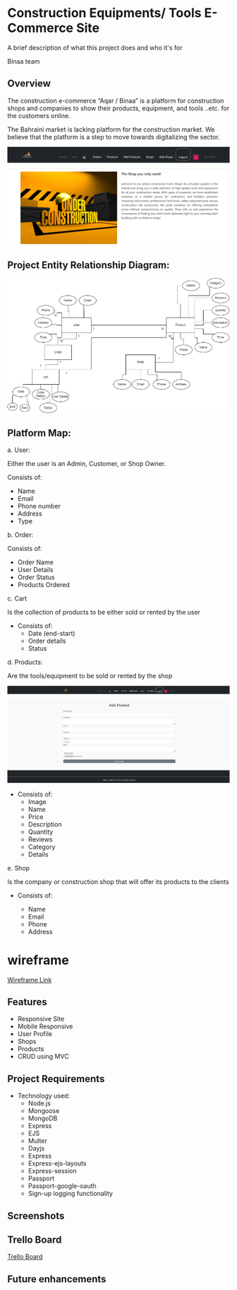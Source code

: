 
# Construction Equipments/ Tools E-Commerce Site 

A brief description of what this project does and who it's for

Binaa team
## Overview


The construction e-commerce “Aqar / Binaa” is a platform for construction shops and companies to show their products, equipment, and tools ..etc. for the customers online. 

The Bahraini market is lacking platform for the construction market. We believe that the platform is a step to move towards digitalizing the sector. 

![Alt text](<public/images/Home-Page.png>)


## Project Entity Relationship Diagram: 


![Alt text](<public/images/Diagram.drawio (2).png>)

## Platform Map: 

a. User: 

Either the user is an Admin, Customer, or Shop Owner.

Consists of: 

- Name
- Email 
- Phone number 
- Address 
- Type

b. Order:

Consists of: 

- Order Name
- User Details
- Order Status
- Products Ordered

c. Cart 

Is the collection of products to be either sold or rented by the user

- Consists of: 
  -  Date (end-start) 
  -  Order details 
  -  Status 



d. Products: 

Are the tools/equipment to be sold or rented by the shop 

![Alt text](<public/images/Add-Product.png>)



- Consists of: 
  - Image 
  - Name
  - Price
  - Description 
  - Quantity 
  - Reviews 
  - Category 
  - Details 

e. Shop

Is the company or construction shop that will offer its products to the clients 
- Consists of:

  - Name 
  - Email
  - Phone
  - Address 

# wireframe
 [Wireframe Link](
https://viewer.diagrams.net/?tags=%7B%7D&highlight=0000ff&edit=_blank&layers=1&nav=1&title=onlineshop.drawio#R%3Cmxfile%20pages%3D%2212%22%3E%3Cdiagram%20id%3D%22mbnwWtm5cO_f725zD4rv%22%20name%3D%22Page-4%22%3E7Vpbd6I6FP41PraLi3h5VKu2Z5zW1uPpmr64IqSQFggNwUt%2F%2FUk0IJdgnRlvq608CDshCd%2F%2B9oUdKnrHW%2FQJCJyf2IJuRVOsRUW%2FqmiaquhV9scly7WkqgmBTZAlOm0EI%2FQO4zuFNEIWDDMdKcYuRUFWaGLfhybNyAAheJ7t9ozd7KwBsGFBMDKBW5Q%2BIos6a2nDUDbya4hsJ55ZVUSLB%2BLOQhA6wMLzlEjvVvQOwZiuz7xFB7ocvBiX9X29ktZkYQT6dKcbatOZ%2F9RpziYPA33cCSdvb78uxCgz4EbigStazWXjtR1%2BZvOzWPKM2UTsOehSgFN7i3DccBGuVNdiHdRGsFjfJtrjgVqWxZqHBFsR05QYlS14PXB2MiZOr0DLTKxRuFitkXouE6jsNKQEv8IOdjFhEh%2F7kC8MuW5OBFxk%2B%2BzSZKhBJm%2FPIKGI6bslGjxkWXya9txBFI4CYPI554zdTEZw5FuQA6oky0prIIaTjQkXKZHQSB9iD1KyZF1Ea0wOYR1qfD3fcE2tCZmT4pkuZEDQ205G3jCAnQgS%2FAYh9AIhOg7GIWSyHmK45DWRhrii6b0uPwr6YC2t1U%2BwRdi5WmXXNgEWYgimR1H4sR%2BEq1mEm40iws1jAlwtAHyLuWNagauYDsPa34qyILKU8DG7XfhMJVCHjM3It9mlsR9w1R3QTTziUeA1JA4tB2bWiGVmnvIrewBJz2JUV4sYJSxNY5QAt3eQ6ucHUo5ICWgfgWQcCqNYS7LQqP9xaKyWhMYkKCq3wIM7xEb9C8RGIxsbmxLfYhzTt6iybOm87EY%2Fvd1oZw9S9fQgFbOAcufCorb%2FV87lCoYmQQFF2E%2B5kPWw2amm5Iv6GjVnRsrJfY0skTkYQ4YEmfADbnx2JsTO4fSqb5y9BzXi2Hw6D9o8pn10AIU25sv%2BNhGm6GNmYj9m9%2FP%2Bz%2F9GrzN10MbX3rD7NJSWrfJoEwR8uxSUlBYsRKC5Co76VYgj%2FkT7SV9zNlOVZB0S0LRDgXb%2BiVlNUv46mFuRYlQsfx3Qq9xHwKeIfnuVtU5P7lWOnJRTgNzwOyGXs6EmqyQelQ07VBJjiAZgCt0hDpGIIlNMKfY4%2BPGeD0fFAqGTQFSAO6WyPPIUB4ki400odT16wFfiLWy%2B%2BXbpYfM1Ci5XF8gML0PkBS68MfmaigX55uq3Hz%2BeK3Em22Np5UlLnPvQ3r1tvRuT6qiHw4dgoY3vGo%2BPu2QI0LdafIdwYwOJhtRchsDkQ0CZovyVRFP0gkK03a0AWpk9xyKqKdhklI9lBLqAohnMDC5DUswwxGhVppS%2F8zZzqmCpEDGhuGejjcIwjfweQG4cCogNaWGclVaTZ95J0e3hv8uLW6%2FTe%2F7n5sXGQ3WwcLbsYO5alNVrJS56gG1cWor9dI43TsmyVVdJqUy2H6nuwY4vWvVrre9PQP3pB5iGrf743ZWoN7eLXJrBqsfJYOuXuTK1IsnzVcU4TOTqPv6K6u3m4MZ%2Fb2rTCX2560dbTCIq5BclOxlmEic2RqGrgB9FO7nGu2xZFKZisugL2FN%2BZ6tYOTnUBr%2BUHLK3wD9XfSmPEs3eEQuSUK7zrdz4Gu7WUM6LHuUvwFNpLC2nRPSb%2FbfRrw748ddfFH1Avc%2FKsdrHLqhxTI6Vv2cfxgUJfnw7oVInVD%2BZE9IeHl7n%2FmBhGS%2FKeNxd2s6gJ0lgRgyWm9uTZ3v1jy1pTx%2BTscvNp6Hrd6XNB7Z6938%3D%3C%2Fdiagram%3E%3Cdiagram%20id%3D%22neoPsQ3Iuz7e2NvETnDJ%22%20name%3D%22Page-5%22%3E7ZxZd6I8GMc%2FjZd6WMTlUm3rtJ1OnWlnaW96UoiYKRAGYtV%2B%2BjdhUSCxYt9iNbXtOZYHSCD5PQt%2FkJo%2BcOfDAPiTK2xBp6Yp1rymn9Q0TVX0Jv1glkVsaWqJwQ6QlWy0MtygF5jumVinyIJhbkOCsUOQnzea2POgSXI2EAR4lt9sjJ18rz6wIWe4MYHDW38ji0xia8dQVvYvENmTtGdVSda4IN04MYQTYOFZxqSf1rRWTdPnoKb3a8yW%2F9MHAcZk42bpxu58AB02%2BOm4xv2evb2B5bkH0CPv1Kb1dNK7u734Nb4IX5TH25%2BGfXFX1%2BKOnoEzTYY9GTKySOcBelaPTSdd8rBHjX0LhBPIWlXpwoS4TvIvs48AITDwIoum6NQakgA%2FLaeQDn4%2FwFPPihpQonMonmpy9tDKAVLuxFenP4TYhSRY0OXZip8Un0kGndQWQAcQ9JznDyQY28vmtjuU1QGNMKJnqCnzvJ8l7tlS8v2FeBqYMNlni5nf0Gun%2BXq3BAQ2JG%2FtVh%2FQPTJDXxbWaK%2BI1zfjTZE0r0YLaLcX%2Fv2iTsaDhVpXBXi3HDrt%2FTGORmXFeevfFKcr6mEUDXuM4JY%2Fj44kXU%2F%2Fs9nnV2zjtDF6%2BHF78SrOhQick7yrxE4xwA4OVn41Ro5TMAEH2cyZTOockNr7zzAgiAbJXrLCRZbFuunPJojAGx%2BYrM8ZTQnlHY21Cefv42rzvEsllKWROOOIKXhZR0xdQuRzW4S%2Bd6BJvfPO7tu9e%2FMaTbTrYTi8%2BHsuDJYxABN1NfexJfSB97%2F4GgXYmpokzDAWt5nvh5qznX968Np58FS1HHn6fpPX2ZymwxlyHRDNXUiDOEkKul2Pv2bkx7%2FNj79mGIIJMF6Zgbdlvh%2B0KgWeTQdolXO7eTy6%2FNGJCoRm4diAw2ocQGCfcR4eVqIUAmZsBiwNAF%2FBI3RGOEQEYRYIHjEh2GXYpWW2kq0RFVEwyQSkYlwh2OeKRjVu3WdH4s5tdr3TcLH5NPUb0QIyw0aIXN%2BB5yY7pkKUo6PUjX7EvvCaw1WQGXl%2FaAr8QU1T5p5GpDSuZoj5Btw4qR1KEvqQiU8DY5pxDjsxqXxmOoGhGSA%2Fjg5HGtbQoBZwaEmBg8ZfcI0CZB7DQumwIKhIDpGDJsfBgJZLNmalzhGFcjFhWYoeDAv25fBOtU7JqBUE3uWFov6Z9es8Ct%2BnwCOIHFEoj4ImBQr8VcYJJAA54ZGE0iR0pCBBJGhsJ8yqyhrh7BeCs7LC7Gqu1TU0ZPD7cBQ0tVEoF3RBXNDaDcH1pLbfPHSr4%2BHUQkROHozDh%2BH6%2BeXa6ATX48u7adCezfzf02FdF8BQVDsTNQi50V3kzYLSRvXKYSv6wHyyIwgy2tE4%2BqGbRJ31Qj%2B%2B2x0JW%2BnCGM0ZNv3keE4mhPhxVjujf6blKQ1kYm%2BMKF5Bw6Q9amcWIIB%2BMHtIP22MbQfWXVonBwg4dQuG9ATqep2O3VmzE235YEEHEvjQ7Pjzuqp1Gr5nfziG3RIYCjLU%2FkAoVjZE9w73VHMvqNpC0V0kMh5F949FTNuM2KdS3dUKfaQhEt4F2O298M5nRymE9wrnXk7lnS%2BZZVLeK8Sh8OCVLNI7n0zkkN6rIEEytZ3X1aRR23dREsilt%2FPXLdLo7RWGAkkUdj4JyKKw7zIQyKGxtzgWpNHYq6wOW9KK7O3qgPhokb3Kq0fl4GkQquwlxKejyr6tyl4hh90SHAqS1P5QKB6wEk8e74nMbhQiwVFmfxWW%2FZHZ%2Bbwnh2JqvD%2FqkmmkohL4U99gqQAZ2W6wpIcnq7BeHQKSPtPO33CTRFivkIRCpSSJzs6nE3l09p2FhcOT2cUw8FWlPDr77mDQ5IBB9DU4SXT33bEgh%2Bwu%2BGasPLp7hTDIq7sLHyWVRXivjohmu3H4QAild%2F4rcdxcHaX3raX36khME9PBSu%2Btbycv30fPf4Z%2F756eH%2B61H0oLv%2FJyrGmt8Jahx6IhiVvmEqJVXNJVwH75UPWFnv3aULU0c11R23RtSNvbUqq6qFi8C3FoRZOQRdHNyCV6gvTI05Vhd6vtXyO502a%2F%2FL6Cd3OtoZnzpDzhn55mo%2Fi%2BLiloFn2B7e1xc20QXsKFA5p0w%2FLYHd9auIbGom4pBY2iarNKGnuWRRsVxMgjlW%2BisqUXqBTdalu%2B%2FThXgBr7AuY5ncPBz6sz47vbhp3uxcP97T9BAXpDJ%2BL827tfuFY2Ne3C23QFAaMrmJedB4xo2w3vtE4f21i9TVw%2F%2FQ8%3D%3C%2Fdiagram%3E%3Cdiagram%20id%3D%22NRgx_t4ejP8tsZ2NVH8p%22%20name%3D%22Page-6%22%3E7Zvbkqo4FIafxkurgLSKl6K22uPYju6y9%2By7NIlCbyB2CJ6efjgEAUHxOCOOhVXKSkhI1vfnsMASaJqrDoVz7U%2BCsFGSBLQqgVZJkkQBvLhfnmUdWF4kbphRHfFMkWGsb3B4Jbc6OsJ2IiMjxGD6PGlUiWVhlSVskFKyTGabEiNZ6xzOcMowVqGRtn7oiGmBVa4Ikb2L9ZkW1iwKPMWEYWZusDWIyDJmAu2SVC1JYAVLQCl5tuQHNCkhLDdbmNlcNbHhdX7Yr0G9r%2BcXsG07xRa7Upkf%2Bocx6a1Jv%2FE6lTXzbWWRVZlXtICGw7uddxlbh37AFmp47nTPLGK5RgVBW8NeqaJ7ojHT4D89%2BxAyhqnlWyQBuFabUfJ760K38xVKHAv5BQh%2BG3abym8KowQgxzU8an4HExMzunbPlxE%2FIT5aDJ3QRrEBmb5I8gc5xrNtcafdSnRDQ6K7LZQErtCQTi5PWUjWZxOHqphfc4Lnc2rd6mdPtQzSGWbnVgua7hWxrj8WVv8qn9ez8Z5iq6LIqFvGm%2FIXaL8vNxOWiXfVcN2uTInfKxHn1W%2BHhAll2x8NGx7B1fnKv5Mw3f018777ZEbCwtzbD8oLklISYnjFklIJRNEkBqGRrqa6YeyYoKHPPDGprjiwa1cWmDLdHSQbPMHUEfKqUZaazvB4DlWvzqU7JRwvNK9MvLqO1Hgx1SRlgJ%2FGhBjmiAsxnHqyNHfC0HcFmjptXJvQP2o%2F7HajB%2F76kjcIlsVK%2FmhpL3XTgL7vbFdLjM%2Br%2F3b%2FizsyF7M8IGa4ANyPD351Xtdk%2FG5Pv%2F7uD1qjz%2BH3u3JA0ZoU6q%2BBkOcUjcxjAo2SCyPPwxBeH5ryzpQkppkRs2QL7gaZzB7LUi1HBsSQodi2%2FTE%2FQgY8kclB5mWHmHrlqIH%2Bzomp5S0bVO7T%2BLIAfPpHeqXQJY6Nj10qJB2chUCMuf%2Fe%2F6KYBEAKN2HxMUPKIEC6bwLk8wiQvSNNwIhA9KAASJXHBKB%2BHgCCd6QBUAyi%2Fn5QAkD9MQkA%2BYv9gnlqd7DeeqXgnno5YoHXNqFuPJd3JxKzu7wTH2J5d0TQs%2BDKDqN6BRe2dISwB9DET11fpusMXIoo6%2FSiPYgEjf1I0F6Fi0VQeEVIumzroJjP6nfts1H3V3%2FzNeoqtVZzNhkYP98mi6MUPtR8CT4lftHUXSna1J3Jy%2F9gUZ4h7Dufu1ujH42fcv37rayIA7XRmuikdyBQ70TaDQyfu4ZDW2wRekdWlM3cH2TbmlNVuTancGPJ7Z4bgZ0Hd1IaxvseNTJZ3D%2FLnEPaXmy3IL1ThKmdjdhBFJ9PkZNzWCq6%2FAg0Zs1ht6RxSAlyVPbk8XIea4%2FI4%2F7w2W14DDZlnMonlBfvDEEulHLxoNz%2F0P42UHoxgucIeYX3vh4RxupeGD8TDo9htwdA58T8h2CXBe9IXxsPeuXth3Iwf%2FKcvx%2B6b54r4%2FJ0IRoTvVmWOhCSvtrLeut77HqhN0g5%2FMIg6e38Uku9dpDyy11EQ%2F28OX8mCF%2Bajv7GAdr%2FAA%3D%3D%3C%2Fdiagram%3E%3Cdiagram%20id%3D%2295NxUHXpI5AMwaX4PrH2%22%20name%3D%22Page-7%22%3E7Zttc6o4FMc%2FjS%2Ft8CBIX6rVtne9Xned2zt73%2BxEiJBtIFyI1d5Pv%2BFJhMRCO9YVhtoZ5QBJyPmdk38g9NSJu78PgO98JRbEPUWy9j31rqcosqQO2FdkeU0sAyU12AGy0oNywwr9htmZqXWLLBgWDqSEYIr8otEkngdNWrCBICC74mEbgou1%2BsCGnGFlAsxbfyCLOonV0KTc%2FgCR7WQ1y1K6xwXZwakhdIBFdkcmddpT9J6i7kFPHfciW%2FFfnQSE0MrDsoPd%2FQTiqPOzfk3qnX28gMO1B9CjZypz23%2B9e3jYjR5%2FzVfD9e9%2Fnr5Bv59W9ALwNu32tMvoa%2BYH6FmjyJ1syyMeM44tEDowKlVmGw51cfozsi8BpTDwYosiqcwa0oA8H1zIOn8ckK1nxQVI8TWULzVtFLQKgNS78Pzy7yFxIQ1e2fYu5yfDxzlCJ7MFEAOKXor8gRRj%2B1Dc%2B5qSN2hJELtCRdoX4ywNT0Mq1heSbWDC9Jx3eL6iVmPwdrUUBDakH61WnbAzjrq%2BLqzxWTGvH8Z7sfky8TCW1D%2F%2BBOboadzH81CIt46Z28cbEvdKzrn%2Ba0uyHf0wzoajiGDd38ctyfazX3b0PSc2yQpjzU%2FKS3ZxIUThnhZDJQmKCcEkyONqgzAumQBGdhRMJgsOyOzjFxhQxJLkKN3hIsuKqhnvHEThygdmVOeODQn1Ay0qE%2B7PE2ppMSXK1HTzKBB1QSBmISGKuXekvjPQNNOetFmgrfHmCzB%2F0qn5SBd95SRNjpL7PrGEPvDq8KUMTvC1cggbaHPAkgKLlTDzcc0ddUXqZIXHTlYF3KnXw91wA8ZGHxlKf7SYzYaaNEV1Bulwh1wMYueFLIXTVM5d2gF6yQG3vAMUoQO06%2FbAsNoDWYjMwRriJQkRRSQKlTWhlLiRXzIVKh1LKEkUbkchW448SnxOU8lJ6X7UEndvR9OBG5eYz1v%2FJt5AZngTItfH8NGM2lTKA6yXbuM%2FISxvEnl%2BgkqqSBYAJAkAOoT6lQJ0ywG0cEEyBDQka%2F%2FPHOg8CCIFce2ZXOI4mLoA4Q6E2iAIhpQmgsCP6Usn9l4HQj0QDnd3Gg4CP6lYBsTamjRcADe6%2F9YBURMIjQfC0BoHhGiSeZ1iX62Rmhup9ged2hci2al9HqDv1sTe%2F%2Fz%2B12Z%2Bq87v9N3zjyEQTNhbofYvx4EglV%2F32C7EgE%2Fl7RD7l%2BOgcWJfyIHaUq1%2FMQ6ap%2FWFHPC6ol1S%2F%2FN4UEo8tEPq83nhWqW%2BNqxOzI2U%2BkYn9YVIdlK%2FZk7X2in1L8dBO6S%2B3lKpfzkOjFZwwD8obofUvxgHooGhgRzwuqJdUv%2FzeFBKPDRO6s%2Flv3f%2FGi%2Bbjbb5apLl%2Fd1k6wluBa2Yax4XHAW5N%2BQT%2FjoC5JJTgKFWcgzvl2xS0CC%2FiKZgydq6bXmx3bpsSJeQmge1nS%2FhU2UQffhVfQ%2Fs6k%2BuGj2YuaqY7ag9DUkcn%2FjkSa1k8brHDCGLosdOJ9Dj4PwIi98CCwZhNY1cZUVCOxqNNtLIT2yracw0TgdPbXgGilYFj9E8ePjpcDU8I8tip3QIvRshLbtv1iplJroze47R0FCiT%2FX7Ft1g%2BDEYqwfDBsLIL9%2Bum8%2FKWHX8vM2P3pBpZnxsxVvC2duQ%2BfvZ6vQ%2F%3C%2Fdiagram%3E%3Cdiagram%20id%3D%22kldk-10WK9zc4_6GfnPr%22%20name%3D%22Page-15%22%3E7Zldb9owFIZ%2FTS6p8gWFS8K6thPd2Kg07WpyYzexmsTBcSDs189ObBInUD7UVWUCkMBv7HNsn%2BecRMZwJnFxS0EaPhCIIsM2YWE4nwzbtkzH5V9CWVeKa0shoBjKTrUwx3%2BQGinVHEOUaR0ZIRHDqS76JEmQzzQNUEpWerdnEuleUxCgjjD3QdRVf2LIwkod9s1av0M4CJVny5RXYqA6SyELASSrhuTcGPbAsJ0CGI5nCE3%2FOBNKCNvbTXWOiwmKxOarfa38fj7dwGbtFCXsjWyu0t4PK8b9xyh5DGZ0%2Ft2ZJz3paAmiXG673DK2VnFACRyLcPJWQhIuehBkIRJWLd4IWRzJn0KfAcYQTUrFNh2uZoySl00I%2BeZ7lOQJLA2Y5RraS5WTQlAD5LCF18u%2FRSRGjK55e1Xzo%2FAJG%2BgojaIIMLzU%2BQMS42Bj7rip1BOaEcxXaJuFnmcyPYem7i8jOfWRHHNE5Pd4Hbqvu2WABoid6taZ8BGNrT8U1nJUyevJeOdf7n%2Bw34NwOU2Gd7PUfCG%2FxlvxHkRMYCt%2BBax0UinPpNynmvzBIifqQi8r6%2BOYd7DdtKiGyevK0JQERBnjC6rs6T643HTcyjSGCqZnVJU7ExIRWqffM46ilgQiHIic83kOIa57S0QZ5rV0LC%2FEGELhxluFmKF5Cnzhc8XvHIfno7CJirfJSGlGVei13mzkq%2BKzma8K4W2peUSF%2FFfQuR3o5jwI91878a733doRmQYK7xmW634rLv1OXEZb4uJ87Lj0dxaDvJ2nTzuKgy%2FTrpn8zsgV7249uOOr318POq64ll9KxIZFx9zL4uD8WBzsZLHDQwfO11i0gHh3WfxGIaLZfho7znRCLzQO%2FkcahyfQOKME5j7LLvAcDI%2FbftzpwrPtceeDwzM6AZ4xhHzIBaGjEervvxue4ZOZdcAxhArQFDyhaEYyzDARgXoijJFYhF6d8phG44jC3BbsBjDtuDOSGu0zC6uynoqZxEUgjtuuYuK%2F5OlV2cB%2BdpXhOI3QvS%2Fm1KJQPCKWr3dnRUPFUu0GK1tvVtbow9CCzMeVdz1dPCwWXtKHkEDP7dknFJx5SNJLnTmCnaEOz9nVma3kOCffqi78HMfP4ExOEMq%2Bew771aFm%2FTeLc%2FMX%3C%2Fdiagram%3E%3Cdiagram%20id%3D%22RmXFhItG6yoSPKQzRSOk%22%20name%3D%22Page-12%22%3E7Z1tc6I6GIZ%2FjR91IIgvH9W2uz2z22PXmfac82UnhYg5BUIhVnZ%2F%2FSa8iECotBWrKW1n1AdIQnI9d8KNQzvazAm%2F%2BNBbfScmsjtAMcOOdtEBQFW0PnvhkV9xpA%2BSgOVjM9kpCyzwb5QemUTX2ERBbkdKiE2xlw8axHWRQXMx6Ptkk99tSex8rR60UCmwMKBdjt5jk67i6EhXsvhXhK1VWrOqJFscmO6cBIIVNMlmJ6RddsCgA7QQdrRph8fyf9rMJ4Tu3S3d2QlnyOadn%2FZrXO%2FV2wvYnruPXHqgMu%2Ft%2F%2F65%2BIG%2FI2sxHupPz7d%2FbXA3qegZ2uuk25Muo7%2FScUCuOeHDyT65xGXBqQmDFeKlquzDijp28pbH55BS5LtRBCgaiwbUJ4%2FbIWSdP%2FXJ2jWjApToHIqnmjQKmTlA6p14dvpfEHEQ9X%2Bxz5uMnxSf1Q46acxHNqT4Oc8fTDC2tsW9rilZg%2BYEszMESpjPsyQ9R0q%2BvoCsfQMlx7xi5PfUOuq%2FXC2FvoXoW6vVZuyIna6vC2t0VMTrYfEGArwHNhv26ZJEvZJxPnhak3RDN4jUcMIJHnhh1JJ0O3tn8ddvxCJpYaz5cXnxplIKURTSfKrESTEjNvGzvFpi2y6EoI0tnkwGSw7E4tNn5FPMRHKSbHCwafJqppsVpmjhQYPXuWFTQv1E42Wi8DCplhRToEwDPT0O7KTiQJCKaVKIsu4V4tcUT1olTys1G%2F04EnjQfRdhc5%2BYa4MGO5TFZebrYeHdyj89esM8eqqm1CJPO23y%2Bvsn6mCDHRtGYxcwGafJku7Y%2FQ%2F0fP%2BPy%2F0PdF0wAPoLI%2FC2ue8HW5dC12IdlM26aXOS5glaJ1oi9AttgzZf5UCKppzzQIKpUt8PWCoA3%2BADsuckwBQTLgQPhFLicOzShbayu0pURGKyI0hFXaHEKy0b1bh0j7fECS1%2BxdNziPG49nrRB2wEvQA7no2uDd6mgsqxXhpHP8JceDHhDp8g5ZkQ9AX5oILTVqRBCZgb6MRz2pnMQR8z7nLNS8MSBRcoMHzsxdrQwlABg1qgYSAFDaMSDXMfG60o1BYFwXLkDDEYlzCYsaWSRfgypyWhniJsl6HnjUJ6Qb%2FDwu0auhTTloX6LAA5WCi7zReIQmwHLQq1URjJgcL7nVlVqfDN7jDa1HVms8FWK3DY4e%2FDWQBqr7Bg0ATKAIY9weUkOHEgqq3VdwNxaWIqJxD6%2BdPw7y0JncH%2FunZzP%2F%2F7%2BumaWr%2BJ0Gcvup2JG4Sd6D7yfkNpr3tl8w1TaDxaEQQ73tEy%2BmG7RJVNAi%2B%2B3x0ZW%2BmHJQ45NtOkPRcrSr14Xrtif4bpKj1sEHeJGV5%2Bz2A1gisTUsheeDxgrxYhlo26Dlsr%2BxjaXRMF7AS6Wpf13VV%2FFO3500Q2ouhnf%2BSFTEVHPc%2B1PhzDcQ0MBXPU6UAolqQz8twLrrbQdBeZjK3p%2FrGIta57Rc41kCOCW9BbxM7JeFcldd4bHHsprXdVbu%2B9QRwKX72SxHxXZXXfmyBBLsNdldhxP8aSQC7PPV2%2FyOi5N6gFkrjsQF6X%2FZhSIIfPnl5PyuizN7lAHEhrtAOJjfYmryCVs8dB6LSL9KF12t%2FptDfI4bgGh4Jp6nQoFIvS%2BVjtekEJWqv9RVhOxmoHZatdCtcUNGiOyOGTgrJfXhryT3WTpQlkZLvJAuQ21xtEQM5vtgNZzfUmSdi%2FUjpHEiT22o8nC5JY7WnzZLTajwgDkAMGeZ33I7Igh%2FGuSWy8NwmDvMa7JrHx3iAR%2FWHv%2FIEQWu81nr3VWu%2Bvtd4bJFFO610TWe%2Bxkqw7hUcNPRQDiXAZW4oyYdJUyH%2FLWvWVnX6lVm3DpapYbF2paae6lmruNoSm5WkUOm%2FnuG4SfSN%2BS59giiwDtoPvq%2FZ%2FCebRkP%2BWjxU8o6sC6FIy5SH%2F9ED3%2B5ICLbr78Hb1rJTiLV%2FEZ3NvUJ%2B89hGGFQo7khTI8p2NZoGcmCYrVKCULZhvAlNXCmCWsdw%2BCzm3ENVPm8vyHZYFG4frm0NfwTb46MnCd0OEkjEWDM3pSEZ%2FfP20vHywkD9R79Zhl9zf3u1%2FjO6BFWOxIl4rFO8XiuIMdnZCIaSx%2BoK1yfmrZfIgTA6KEnmqTEb77vk3AOl33LJ%2FwKBd%2FgE%3D%3C%2Fdiagram%3E%3Cdiagram%20id%3D%22LW1nDHr2MakLQGRj6zlZ%22%20name%3D%22Page-13%22%3E7Vtbd6I6FP41PvYsIED10Vp7m7H3c2amL10pSSGrSDwhVDy%2F%2FgQMSAQr2sugQ%2BlayiZkh3zf%2FrJJYgcMxvEpgxNvRBH2O4aG4g447hiGrgFTfCSW2dxiGtLgMoJkoYXhjvyHszulNSIIh0pBTqnPyUQ1OjQIsMMVG2SMTtViz9RXvU6gi0uGOwf6ZesPgrg3t3YtbWE%2Fw8T1Ms%2B6Jq%2BMYVZYGkIPIjotmMCwY9gdA8SwA446iU39BwNGKV9bLCs8jgfYTzo%2F69e535PtK8ifneGAf1CdQfchdOPXq4uDmU2s3vDlRh8eSEev0I9kt4vafeHyyEu%2BuTx1Mrc8U9EW0Zt8JiGy%2F41oduEgTAnUFwX07iSe3yavZxX1ERKXrxlFkeCLrFU807xi1ZkwF1tgKI4NjuO0jXzsC4Muvoac0Rc8oD5lwhLQACcNI76%2FZII%2BcQNx6oiOxcJ%2B9IoZJ4J1fXlhTBBK3BxNPcLx3QQ6ic%2BpiDFhYzQKEE46VMubVQQp605RJ44LpnqgLaA7xXSMOZuJc1lNxmUZzD15Ol1Ehm5Lm1eICiBtUAajm1e8EZlEWcmnj6WfUaLfwKM0xMJ2QgQKy7gXARWNOBkmRwl9caWf%2FkluSm3TTXHuMoiIwKtYi5YcX4ynqeKZy1oRUH33AAUlQC9pIv4pmJrjCWyDN1GVYVoZzlns%2BviZV0AbilglgStOrS8GU7dqoKntHppmxeiwhJ2qiFWaWRDpr8QEqJDY3TIkeRAWIclxaigm1g5jsiR6hlYTE6vZkNirkyiwdRJlrkii8vRJu4RjXCOLAm0WtciiLIWAecpU1GmrgoAN1%2BnD%2FdEEsCea0N0fSMw9gaS3gUyLXDJ4l0wf49BhZMIJDQpiPK9WdfXEWtV%2Bm4%2B6ykfjcD9UO3usryHkNSMOXkPFlniSeNlgtC9Mq5rm29XRqGftxWikl%2Be%2BPjH6B5BjlyYP3wrABgJg7skLgl6elyujywgM3JUgFFBHhGEnzWzAcUijpGO%2B%2BC1OlQRLL6NkVIBkNBykXZ5uW1Jpq2KBYidVumq67dNU%2BiaCASe8VenNVNraF5XeZCLxA95QOSR%2B2L6dvpN9dtVizy6yr8aUFQ5QP9nasUANwdBLu11fyhGE%2FRpygWSQWgwN5FzItnMY9XHDSNks8g7UCihVgZTZGPYhJ6%2FqXpQq5DZpyqJB15Sk6wDVMxyZnmX%2BRJLFHCzv2YAsa7x2zbfdcshczLd1K5mad%2F1v5%2Ffq%2Bb%2B6izLAXqGl36lLVy7F%2FLkKuWLZr%2FwCX7V1JYuJhsqlUZ5TWdrftDJ115uVugPjL3VZrJeNVMr2BavJI9oAn91EpKefAhwcPo584gUHb2xui0ppzop1WiffJrQIeaDD5CirwBmtsyBbciVsUasWCzouvd3r9eSiOVyED0H%2F1pzev8QXt6%2Bmd%2FHtFo3e4GKJDyVybsPFK4YwC9ezseRMZegfz8Z88XNX2fjUQx5Hw3MrvnkaDSZ49Pej9mls7BrJUbX4lI6JLR%2Ffz8f16thtNB9v9eGNcTTyej%2Fskxn7df89%2BhlsxUcl2wpbCtWmkGWspVCv0RRyrPD%2B9Nq7mF79OscnQ%2F8F3D5WUOhOoHB%2BuTt5%2BOH60G42LvChTwcRm7HLJ%2Fzzn8d4CnG8VWjfeXTSBnT9gO7tI3GMrceElj4b0ce2d4M%2Badk1P8zLJh0XP4kEw%2F8B%3C%2Fdiagram%3E%3Cdiagram%20id%3D%22cRI10FUIfk1Mddy_piv2%22%20name%3D%22Page-14%22%3E7Zxbc5s4FMc%2FDY%2F1GOFbHmMnm2Sm6bqbmXa6Lx0FFNAEEEXCdvbTrwTI3ETsXHCM4rqThANIoPM7R4e%2FPBjWIthcxTDybomDfAMMnY1hXRgAmENrxH8Jy1NmGYHc4MbYyQ8qDHf4PyTPzK0JdhCtHMgI8RmOqkabhCGyWcUG45isq4c9EL%2FaawRd1DDc2dBvWn9ih3mZdTYeFvZrhF1P9mwO8z0BlAfnBupBh6xLJuvSABMDWBtoWHND2Kr%2FrUVMCNt5mDw42CyQLwZfjmvW71%2Bvb2B77zEK2Tu1eX7pnV8tr%2F5sLugVWNI7SH46X%2FKOVtBP8mHPh4w9ST%2Bg0DkX7uRbIQm5ce5A6iHRqsk3PBb4%2BZ%2FCvoSMoThMLWBocStlMXncupAP%2FjwmSeikDQzTe6jfan5RyKkAst%2BNF7d%2FhUiAWPzEt9cFPxIfr4SOtMXIhwyvqvzBHGN329zLLqW4oCXB%2FA7BcFONszw8J9PBuNojJUlso%2FysF%2Fh%2BR7%2Bz0a6OGYxdxF7bsbXgZ5SGf19g07NSZt8XcaBAfOJz188fSDouBeuTPwmRO77QNCOeC4on0Sa9Ermf%2F%2BWK31%2BJS2Rj%2FPKz9rJdjTBiaMOq4ZIFxoL4JC5i6wH7fs0EfeyKgLJ5gCBun69QzDBPlOf5jgA7juhmvvYwQ3cRtEWfaz4t7B9sok20eZ9wy5upcSazcSkYJ4pglGGhirsXpL%2BuaLJaafLMwveZhUYwfBNfy5g4ic1oibGszWo%2F3Fzu%2FNODN62CZ5rbDLeDPeu42RvtnqzpGgc%2BTL1HeRpneVl3aA%2BAcdUDU5UHwHiscMH4GR%2B8bv77h1enMHT5EBVz71kVEbm5o1AY1a4N%2BqLWgQzNBetUg8lyvBsxmQS%2BwnvkLwnFDBORDO4JYyQQ4Mlye1iuFYeqhFJKSvXcwkjUKB7NrPVIXEmwccVzzyAg9mMSDdINbNMBxUHkoxtbXFMt0%2FFROkv%2FKaPh2ZB7%2FxBRxMNIEQ%2BmnDaPNCdNGsB8g0E2r%2FVkHvoYv8vMKKecfs9M0wYFF4jaMY6y3HCCoQUGs0bDRAsaZg0aljG2T0lh76SgKEd6iMFZA4MFL5VcIsqcEwn7ZYRtGdpvFORDfYmF7wkMGWYnFvZnAejBQlNzvkAMYp%2BeUNgbhZkeKLxdmzWHLdrZD4zW%2B2qzhbPNFhxK%2FH04C8Ac1AoGS5EZwFZyKQMBjhyIdnn1zUBcOpjpCcS4%2FzSEf%2F%2B6DhNz9f32xzj%2Bd2XTW3yj0NrPHccQy9D8hw1j1nO%2FzXb7bQKO22%2FqKO6RUF0TgluUapUyd1KqPxayk1TdEnUdRIkyJhTYHbtabWoqV3foey31alNvwbpDHGrfWtJEsTZ1lay7IEEvldrUWKY%2BREmgl1At6xcdheoOc4Em0jTQV5o%2BZCrQQ5yWz5M6itNdFogTbdVpoLE63eUT5LD3OCjl6eZk8RHydIeOm%2B12XC%2F1adAffXpcC56TPr0Dl6PRp0FTn9ZCagQdKgp6iIugKTI3XP6pVia6QEa3lQmgtyLdIQJ6foca6KpId0lCrVbSQ6AGGgvUh0sLmujT8vJ01KcPCAPQAwZ95eoDsqCHWm1prFZ3CYO%2BarWlsVrdIRGj6aD%2FQCj16maG%2BAi9ukPX6apXWyq9Ogu%2BxKi9C%2Ba%2Bbshj3d7KN0UsWyYUn2Z4X%2FPbbw3vrbnRFbclrWngWMuPDrX7%2Bnto9Cg0VN%2B73rKnmFOaeJXgfdHxz6E8m4pP81zFK5RacG6EUhXxT4%2FzZKYlziqx%2FvWZszUNb%2BkisYNiuj93p7fLteAItMSxKfvecTfcfHvv2qzDt6%2FVl6ybjjnrn2NGqufrmkvoI2K2l8dCJF6fieLLFR9yamyX3VoW9V4SuIZY2hcfbvdr64eNKG5dYFQvFZKE%2BTjkvct3%2BipXHOvLh%2BThAdtoYJPQRhGjgwDGfCgin%2BP4m3okinDo%2Fr6H7qELsDqJirVCBYng0CSmx%2B5447D8ekPxrmfr8n8%3D%3C%2Fdiagram%3E%3Cdiagram%20id%3D%22frlFIjZvNUZ6w9R1MO3g%22%20name%3D%22Page-16%22%3E7Ztfc9o4EMA%2FjR9z4z9AyWMCaXozSZqW9m7SN8VSbOWE5ZPlQPrpb2UkjLEMuEcCSZ0wCV7LWrz7W60kL04wms4vBUrja44Jc3wXz51g7Pi%2B5wY9%2BKckzwtJz9eCSFCsG5WCCf1JzJVamlNMskpDyTmTNK0KQ54kJJQVGRKCz6rNHjirak1RRGqCSYhYXfo3xTJeSId9t5R%2FIjSKjWbP1WemyDTWgixGmM9WRMGF4w8cP5gjJzh3lKz6CkaCc7m1mWk8nY8IU8Y3dl3o%2FfjrHSzvXZBE7qnP68u8756O77JH8lmeRPhx%2FFd04mkmnhDLtd21zeSzcQSYL1VvUSi5AKWzmEoySVGohDOAD2SxnDI48orPtP7R9d08ESHJfEW0262UN3RJ%2BJRI8QzHS8qH2scacs%2F4fFYiE2hRvEKLaYY0pNGy61ZGhrbazvt1i%2F%2FB4pYBk8rSAbyLZKFlIXngYOhVjw3%2Bzbk5cZIVgX0GDfxeOl9cps%2Bbjj4LTERmuoN7WvRY1QLiVdVrjIBjZRWDTAr%2BDxlxppgZJzwh6hNRxtZEiNEogcMQcCEKL4UJhWHgTJ%2BYUoyVGit3gucJJsqU7iujF2wHb2ABLzhu8ALPAl7DeCDRfeGXTCIhdf5QXoCEIBFNlDMLEkLOGEozWrRetIgpw1fomefS9GOOXnn4qPpwWPfh0LU4cZlqjtWLfksvflXp8Tzmgv5UzmPaT%2BuezWZ0ylACeRfhNdE5L%2BYZbi3yaRITQZVnJU91C0YepH57z6XkU30gtIldKzVY8PQbEhExTSyjScppIgun9M%2FhBVYbuX%2F0nT7c8QiOvfIYXqq5kCOewCcGYFW3BGVyRjI7iJsjZo94buOvf%2BT4BY3Z695kkBs0JSup5b4xsxhOwRGSIvYVppooiYqBZyXb2HKDnpiikqAmMjk474EVU8QYsg1J7HC1A7hAkYiLJ7Ig0j432hy%2FL8OU73rtmGqjtlReuqq9dsTAdAmSMK5Ags9agV3Be2mBgwdFfaY9UcMriMZwnx33L8T9fI26FRK909MDxsFO2t9hHPRtcSDzrIuAl42AnplJdJngwBEwqEXAreA4DwEW3y0W47Ci7aLhRaNh0OWDI4kG21ZXt1Z9M2vV5yqob33pOmxcuupt1lA7cXUbNQiLn%2FrOKleDOVy0ttqt7q92A305CHQL3vczsJ%2FuNZTG0Ozj9TX8ubvrQul1Q6lbQx9XaPXcvYbWLUkwTaIuqg4SVd26%2FFiiyvbs839E1WJND5eNiUSUNT9g7%2BLrJeOrW%2Bm%2FfnzdBHxGR4%2FXX759%2Bc7w7Mfj1Y%2BHkx1KCyARnanSsZJAjLK4qO%2Fwqvgr%2BS2SykaFxHeDJe6mXMx3di4QIbhSjLafZYdxqc3NgjAk6VO11m1%2F5N2qUHSaCh1MnYPRl%2FFchERf05qzRq3D3ma1stgg%2BVW1x4a3reZCl2z5ey%2FZuuIR36Fgy29MMr9fwZZfhdEcVjas6vFqED78fpUVunqlxQSc8OdNzd%2Bl3ZsmDwcq4fzQX%2FNLv%2BaXU4tfjqeOzuoXW1ntIizz9Ti9bxgcrJNND6nf%2BnjwiW%2FYYLRV2SxleTdErNR0bmXxuGs6rSzWH7g3oleDcxOLQ1%2F91lnctZy4pmxjHdhvSOPgPdJYf%2Fi9ncby8XgHz47w9NanO3V4bNOdI4en%2BWsRzfCcYQyXdAi1Rqi%2FPRu%2BwZlZ8wPeZoQmMU87clqQM3yP5DQ%2Fz9w2%2BHT8tONn8EbWhEXbLV8VNdtU5Zd0g4v%2FAA%3D%3D%3C%2Fdiagram%3E%3Cdiagram%20id%3D%22uTjX7Se2sffGUeUAAHFz%22%20name%3D%22Page-11%22%3E7Zttc9o4EIB%2FDR974xcg5GMCadKZJs2Uu3T6UdgCa062XFkE6K%2B%2FlZHwmwyGg0BSBybBa9mLtc9qtdKm4w7D5T1HcfDIfEw7juUvO%2B6o4zi25Xbhj5Ss1pKuowQzTnzVKBOMyW%2Bsr1TSOfFxUmgoGKOCxEWhx6IIe6IgQ5yzRbHZlNGi1hjNcEUw9hCtSn8QXwRr6aBnZfIHTGaB1mxb6kyIdGMlSALks0VO5N51nH7HcZeo4952pKz4doecMbGzmW4cLoeYys7X%2FbrW%2B%2FnwG2yeneNIHOmeP17%2FuYrGT%2FHtSxg%2B8JeX%2B7sv009K0Suic9XtqsvEStsBei%2BWH5EnGAedi4AIPI6RJ4ULYA9kgQgpHNnpVyp%2Fc60Dc4GXOVGzJ8me5x6zEAu%2BguMN5FfKxIpxu6%2BOFxkxrhIFOVg0GUgxOtvceq8%2Bhraqm49rFcdglT4VsqNd%2BDQTqZK1ZMqgn%2FMG6%2F%2BaM33iU5K69Q00cLrxcn2ZOq9v9I37mCf6dvBI6zsWtYA4r7qECNhVFClIBGf%2F4iGjEplRxCIsvxGhtCRClMwiOPSAFizpkpQQGARu1ImQ%2BL5UY8SOs3nkY9mT1huT55a46%2FUq3PUN3LmXzZ3bfDQQaJKaJRGICxU8pBEgGghEImnLFASPUYrihKSt1y0CQv2vaMXmQt9HH53ThJu4lzPhwDLY0LYv24jdPY34XYbG24Bx8lvajiozlQ2bLEhIUQQxF%2Fkl0S1L5xhWxe9JFGBOpGEFi1ULiqdCfZwwIVioDrjqYcsIjc9Z%2FDfiM6ybGMaSmJFIpDbp3cIbOm1o%2FdXr9OCJh3BsZ8fwls25GLIIvjHwKm%2BLUSIWODFzuNVfjgjnLvr6lw1frzZyTXT0eEIhzoWVSW1U0ZSCGQRB9DtMMlE0S0edXKQxxQU1JUUZP3VcMrDdlKaTwwAiDY7MaO2Hbwoi5neveM2jeVq01XlPQ5Rj2fsRtY%2FaTHlmqf21Iwo9FyEBgwrE9mQvrAtwb3rg3C7Rr7jEWA6tIBrBY7bUn4b6ZYm5HIf29fUZvaCR9o%2FnBVcmLxDzpOX%2FpPx39RyijQLn5X9Q4f%2BZM3%2FuASqOlabgkMe2vnBKX%2Bi3seAyfOG6zVDfcYa6KmK6K2HV6%2FUXmrDqxRxDxqpWVj1lw%2FzKqeulP9XFVCZHcriolOQWl1TbUX4zBLxhnrsNxNPPcMraP96obpv2kg73pBE0%2B%2Fz4CL9%2B%2Fmw96U09ad%2Fc%2Bc08q5H2D%2BhZ9fuBh3jWM458Es1apzqHUzVOyNtwdWKnMm12%2Fg%2BnWmfzcNkIC0Ro%2FYZ6614ndK%2FGOX4bs07sXg22oSEO3chCsYxAHyVBWs9hF%2FGX8mckZCelEsdyN7jr4jCn07ggBPuF0rPjJB3apiY7c0yRIK%2FFyrbjofcsXTFzAlvtwq50Wl7Ul7A597C6Zm%2FQarUOutvVinRx5FC1F8d3%2FU534By9Rusrm7EGFVpObZT58yq09MKOolFX%2BxSWq6oO290SFi5htcqwmQxW%2BPJUMXjW8XXThzPVbF51S4apVs5dGwxz4ZVzdnV%2FUzvmvOypk5rhwTjftJF8VUeEB7ZlgdFUXLORzdtBIsvGdsP4Dss47epmYy17FTq3wThw5KsKY9MS4oqyrfVffx6OPetD4mja79uFY7Y73tLTlJ7%2BTnpMU54Lp8exDqDnxvfhkpahvRnqv5PZWdp2xz9p6ZQx%2B%2Fc49%2B4%2F%3C%2Fdiagram%3E%3Cdiagram%20id%3D%22jKt9fUJcOUT199u96HAC%22%20name%3D%22Page-17%22%3E7Zvrc5s4EMD%2FGj72hodf%2BZjYSdu5ppdpMnfTTzcyKKCpjKgQsZ2%2F%2FlYgGWOEjXN%2BNSX2JGYRrNn9rVaPjeWNZ4uPHCXRPQswtVw7WFjexHJdx%2FZ68EdKloWk5ypByEmgGpWCR%2FKK9ZVKmpEAp5WGgjEqSFIV%2BiyOsS8qMsQ5m1ebPTNa1ZqgENcEjz6idek%2FJBBRIR317VL%2BCZMw0podW52ZId1YCdIIBWy%2BJvJuLXdgud4CWd6NJWXVtzfmjImdzXTj2WKMqTS%2Btmuh9%2B7tN1g9O8exONA9n5Zz8Wd88%2FT69Pfdv%2BmQh%2F7P%2Fgel6AXRTJldmUwstR%2FAeon8iHzBOOicR0TgxwT5UjgH9kAWiRmFIyf%2FSpvfXOvAXODFmqjdk5TP8xGzGRZ8CccryIfKxYpxVzMwL4nxlChag0WTgRSj4erWe9kY2iozH9YrrsErAyqkoT34FIpcSSF5ZmDndYcNfmZMn%2FiQ5mF9DQ3cXrIoLlPn9Y3%2B4gHmqb4dPFJxx6oWEK%2Br3kAE%2FCqqFKSCsx94zKhEZhKzGMtvRCjdECFKwhgOfaAFS7okJQQ6gWt1YkaCQKoxYsdZFgdYWtI%2BMXlelTvHrXM3MHDnXTZ3XvveQKBp7pZUIC5U8pBOgGwgEImlL3MQfEYpSlKSty5aRIQGX9CSZULfRx%2Bd1IVu1YWmrmNkG3zoOJftxN6eTvwmU%2BNNxDh5lb6jyk2bjk3nZEZRDDkXBRuiG5aPMexa3JM4wpxIxwqWqBYUPwv1ccqEYDN1wJWFbSM0AWfJE%2BIh1k0MfUnCSCxyn%2FRv4A1GG9t%2F9K0%2BPPEYjp3yGN6yORdjFsM3Bl7lbTFKxRynZg63xssB4dxF3%2BCy4es3Zq6pzh5f0QyvpZVpY1bRlIIbBEH0GwwyURzmvc5apjHlBTUkRSU%2FTVwy8N0zzQeHEWQaHJvR2g%2FfHETMb19wwaN5WLQ1eI9DlGs7%2BxG1j9pSeemp%2FbUjCpaLkYBOBXJ7uhfWFbhXFjh3SAxqIfEou1YQTeAxO%2BqPQ%2F1ig7k1Dp2rqzNGQSvt7y8KhqYoEFna8X9U%2FnuGUW2XBc7A%2F6jG%2FwNnQeYDKq6dT8FhHtvFwjFjYdDlgsuIhatuhvoLz1CXVUx3TVj1ev2FTlj1Yo5hxqpWVn3lw%2FWVU8%2FPf%2BqLqUz25HDRxiS3uqTa9fKrLuCE89xtIB5%2FhLOp%2Ff316o5pL%2BntkTSBZnf39%2FDr%2B%2Fcukk4aSfvOnU8WWa20v8PIat4PfEtkPeA4IHHYBdU5gqr1hLxLV0cOKtNm5%2F8IqmI2D5dNsECENm%2Bod%2BF1xPBqPcfvctaRw6vFNjTkoWtZKFYSGKA0yus5nCr%2BUv6AhDRSLnFtb4W7Lg5zrdYFITiolJ4dZtKhfWryM8cUCfJSrWw7HHoPMhSttbKoQsFST8ur%2BlKWcR%2Bra%2FYGrVHrqLddrcgXR96q9uL4bt7pjtyD12h9YSFrUaHlNmaZ369Cy63SqCuvKstV9YDVDF%2FqapVhMxm88PlrzeGl4ZuGD2eq2Rz2NxzTrznmyuCYC6%2Bcc%2Br7mzows81InTZ0D8bxpoPkq94jfGJbFhhNxTUrWdZ1EisY%2B7th%2FAXLOJ36ZmMjezU6t8E4cuWrDmPbEuKasq31X78fjgPnXeJo2u%2FbhWO5O97R05ae4U56TEOek9OTt93xDzZ6uF%2F%2Ba5N3%2Bx8%3D%3C%2Fdiagram%3E%3Cdiagram%20id%3D%220caJKTz8huvTOo7uRAp7%22%20name%3D%22Page-18%22%3E7Zxbc9o6EIB%2FDY8wvnB9DCRpe6anzTSdOXOeMsIWtia25SOLhPTXn5WQwBdB7BQIoQZmiNeK1tZ%2Bu1qvbDruLF59YigN%2F6Y%2BjjqO5a867nXHcWzL7cOXkLysJX1HCQJGfNVoK7gnv7D%2BTyVdEh9nhYac0oiTtCj0aJJgjxdkiDH6XGy2oFFRa4oCXBHceyiqSv8hPg%2FX0vHA2so%2FYxKEWrNtqT0x0o2VIAuRT59zIvem4ww7jrtCHXfaEbLix50xSvmrzXTjeDXDkRh8Pa5rvbdv72Bz7gwn%2FEB9%2Frvig5sx%2Bvadu3gw9yc8%2B6vfVYqeULRUww69R6ByuqCgGcaOvyiDDP9bUr2jm0lcrqCBO0xX8kj0fvgrEN8zxLjuDA583d96lzLLpmuH45WQhzyOQGDDnxln9BHPaEQZSBKaYKGaRFFJhCISJLDpwUBhkE%2BfMOMEKLpSO2Li%2B0LN9DkkHN%2BnyBM6n8FnQMboMvGxGCBrc1iiA7zaaQe7DkBlU3zCNMacvcC26tld96x8c6xIfd6Cbms%2FDHOQu0qGlG8Fm34bsQFtFR6Hpckx0FSyNE78KxEcthb0URZKE9hFAoT8DnGwaiIlgNqGCx0QnB02xH4lthzOgjkjDQw20jKGI8TJU%2FE4TIZrcijbA7qjRDqoJrUI1LAESkaXzMPqfxqw8orWcX%2B%2FWo5YgPlb1SpQN0P%2F3ni7xwuWX2lA22C5K1iWoqWOjDlH1OB9oGCp8zMDTsut7deCeVmggPOUffNAuTYS7ypjn%2BH0dzK2EVdUgWzZsrhhcTAaF2B0LgPGwWuxrRFqO7ndkPSd%2BZhlZsb2stiGxgKOw1JsvBAchyfG8Y5Rf%2BnxFsjfB3J8kfFxVAHyHszw5VvF4tuRt3fYJgfDKQ0z0hcmOosaVAwz%2BYCGGRsiRckk2SPmXqh8IRUXI5jdPMH4ZtondYHIyl%2BPWg0dF85pKt8gj9AcR3c0I5xQoxd%2FLTWYU85pbHBzTgUzdMkjkoB2XWuzTCECziMV5xyvAlET7NHFgni459HEwynPejFiMBRpBDg%2BZCFNU5IED3MUnDqFGpRCRJVEx0Cic94kaufZS6IyEEdzGbozuEDmqvQqLAqW4gjszBRzMMtFKM2IbL1uEZLI%2F4peAAjdj946qQ31NZg2oY7pORuOXYMRR2duRFNBdJ8Rf4i4MQ0pI7%2BE7SJlprJhs2cSRyjBnzHyS6IplRV6qxJiSBJiRoRhZQyQLSK80N6vI4bcYGqELSM0PqPpT1mKUQJDviHjojTKYAofGLWZ1Rt0BnDGM9i2t9vwEc0Zh2gER4yIRAujjD%2FjrDaHe3zoMLW5D4lfjQqqxg8GkxMU%2FYD5ACWBDCe52cqUeKiVGrQFYxdwFIy3iOSUGEKaiRMzM824NM28v4HKAcu4jVF5W%2FF0a6rm2lEkCuGIQ7iA%2FDJrxGuB2rOppk5M5dQS669mS7szt0pylHMOc45VXFqwDflUTL3HZdqTG8TLehmJ0wh%2F8cQxlXwJhmkiX6e%2B%2FCrNyzppyvHWN%2BB25ln%2BxFQr%2FVNyK9uwOmiMGZsV8HO1oqnI2CZXJ0uu%2BkeeMc89iFSLiqrsB8Ivsbgdpc219jjuYcix3Ukzcg6aa9XSfoG5VrV8uUF%2FiGIBbDLP0rWqbyhuPeFYnrAqcVhgc%2FSunlFD%2BwV6RrV%2BvJ0UZnCmAVUTWOsNR%2FMGZzQ0eEM7T5zeGyZ7vOEaZx4jqbwEbx3iqA7RNyzOtQ7xDg6xuaTe4REckShrveG43jAY9Ntk6Ty8obo89gPHgGLrAsd1gaFemGwnhPd2gQZLdG0R8%2FyKmC9FUj%2F4grFt1VhFa2Nx3nWPWMY82ZJxLe2XGHwbrAO2tB8m9ahdqjwh%2FTW0XyL9DdZPW%2FoPQ3%2Ft0mQb%2B49Nv%2BmZkJb%2Bo9Jfuw7Z0n9s%2BqsruC39R6a%2Fdt2xzXyOTX%2Bdp3xa%2Bg9Kf%2B2SYxv7j0y%2Fvh80R%2F9PKiqJjnXHiIdlZ9ey137FLf68J1BHes1O3wOtn8z62E862naDZ5OIvJ2xxk3vr95hL59knCLvMZAWzd3fvpAvaCKVXWVp7slEvbEgK8HAVB3Pdci5%2BPmwKzGgzq3nJ1aPQPhdEGCF9TzQ6Nz6iCP4EnJw39uAUogE3RhcmkFc7%2Fo4gxPoul0Yvdv%2BWLZ88HGEOX7oj9NV13bGvTQJTopcv%2FREo6G8fBZ3zMq2r%2Fy4mY5%2F25%2BVc2%2F%2BBw%3D%3D%3C%2Fdiagram%3E%3C%2Fmxfile%3E
)




## Features

- Responsive Site 
- Mobile Responsive
- User Profile 
- Shops 
- Products 
- CRUD using MVC



## Project Requirements

- Technology used: 
  - Node.js
  - Mongoose
  - MongoDB
  - Express 
  - EJS 
  - Multer 
  - Dayjs 
  - Express
  - Express-ejs-layouts
  - Express-session
  - Passport
  - Passport-google-oauth
  - Sign-up logging     functionality


  
## Screenshots

## Trello Board
[Trello Board](https://trello.com/invite/b/ZUJX2vow/ATTI6e4b15bb378c50eec775861e63e1391c4DB0F061/project2)

## Future enhancements

